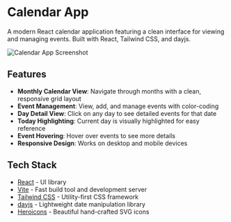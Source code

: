 # Calendar App

A modern React calendar application featuring a clean interface for viewing and managing events. Built with React, Tailwind CSS, and dayjs.

![Calendar App Screenshot](/calendar-app//public/image.png)

## Features


- **Monthly Calendar View**: Navigate through months with a clean, responsive grid layout
- **Event Management**: View, add, and manage events with color-coding
- **Day Detail View**: Click on any day to see detailed events for that date
- **Today Highlighting**: Current day is visually highlighted for easy reference
- **Event Hovering**: Hover over events to see more details
- **Responsive Design**: Works on desktop and mobile devices

## Tech Stack

- [React](https://reactjs.org/) - UI library
- [Vite](https://vitejs.dev/) - Fast build tool and development server
- [Tailwind CSS](https://tailwindcss.com/) - Utility-first CSS framework
- [dayjs](https://day.js.org/) - Lightweight date manipulation library
- [Heroicons](https://heroicons.com/) - Beautiful hand-crafted SVG icons
